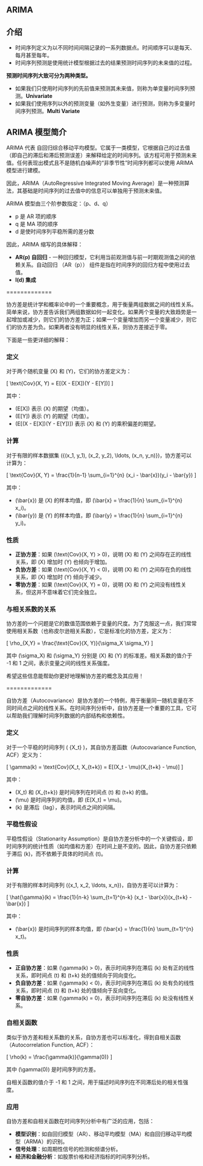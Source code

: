 ## ARIMA

## 介绍

- 时间序列定义为以不同时间间隔记录的一系列数据点。时间顺序可以是每天、每月甚至每年。
- 时间序列预测是使用统计模型根据过去的结果预测时间序列的未来值的过程。

**预测时间序列大致可分为两种类型。**

- 如果我们只使用时间序列的先前值来预测其未来值，则称为单变量时间序列预测。**Univariate**
- 如果我们使用序列以外的预测变量（如外生变量）进行预测，则称为多变量时间序列预测。**Multi Variate**

## ARIMA 模型简介
ARIMA 代表 自回归综合移动平均模型。它属于一类模型，它根据自己的过去值（即自己的滞后和滞后预测误差）来解释给定的时间序列。该方程可用于预测未来值。任何表现出模式且不是随机白噪声的“非季节性”时间序列都可以使用 ARIMA 模型进行建模。

因此，ARIMA（AutoRegressive Integrated Moving Average）是一种预测算法，其基础是时间序列的过去值中的信息可以单独用于预测未来值。

ARIMA 模型由三个阶参数指定：（p、d、q）
- p 是 AR 项的顺序
- q 是 MA 项的顺序
- d 是使时间序列平稳所需的差分数


因此，ARIMA 缩写的具体解释：
- **AR(p) 自回归** - 一种回归模型，它利用当前观测值与前一时期观测值之间的依赖关系。自动回归 （AR（p）） 组件是指在时间序列的回归方程中使用过去值。
- **I(d) 集成**




=============


协方差是统计学和概率论中的一个重要概念，用于衡量两组数据之间的线性关系。简单来说，协方差告诉我们两组数据如何一起变化。如果两个变量的大致趋势是一起增加或减少，则它们的协方差为正；如果一个变量增加而另一个变量减少，则它们的协方差为负。如果两者没有明显的线性关系，则协方差接近于零。

下面是一些更详细的解释：

### 定义

对于两个随机变量 \(X\) 和 \(Y\)，它们的协方差定义为：

\[ \text{Cov}(X, Y) = E[(X - E[X])(Y - E[Y])] \]

其中：

- \(E[X]\) 表示 \(X\) 的期望（均值）。
- \(E[Y]\) 表示 \(Y\) 的期望（均值）。
- \(E[(X - E[X])(Y - E[Y])]\) 表示 \(X\) 和 \(Y\) 的乘积偏差的期望。

### 计算

对于有限的样本数据集 \(\{(x_1, y_1), (x_2, y_2), \ldots, (x_n, y_n)\}\)，协方差可以计算为：

\[ \text{Cov}(X, Y) = \frac{1}{n-1} \sum_{i=1}^{n} (x_i - \bar{x})(y_i - \bar{y}) \]

其中：

- \(\bar{x}\) 是 \(X\) 的样本均值，即 \(\bar{x} = \frac{1}{n} \sum_{i=1}^{n} x_i\)。
- \(\bar{y}\) 是 \(Y\) 的样本均值，即 \(\bar{y} = \frac{1}{n} \sum_{i=1}^{n} y_i\)。

### 性质

- **正协方差**：如果 \(\text{Cov}(X, Y) > 0\)，说明 \(X\) 和 \(Y\) 之间存在正的线性关系，即 \(X\) 增加时 \(Y\) 也倾向于增加。
- **负协方差**：如果 \(\text{Cov}(X, Y) < 0\)，说明 \(X\) 和 \(Y\) 之间存在负的线性关系，即 \(X\) 增加时 \(Y\) 倾向于减少。
- **零协方差**：如果 \(\text{Cov}(X, Y) = 0\)，说明 \(X\) 和 \(Y\) 之间没有线性关系，但这并不意味着它们完全独立。

### 与相关系数的关系

协方差的一个问题是它的数值范围依赖于变量的尺度。为了克服这一点，我们常常使用相关系数（也称皮尔逊相关系数），它是标准化的协方差，定义为：

\[ \rho_{X,Y} = \frac{\text{Cov}(X, Y)}{\sigma_X \sigma_Y} \]

其中 \(\sigma_X\) 和 \(\sigma_Y\) 分别是 \(X\) 和 \(Y\) 的标准差。相关系数的值介于 -1 和 1 之间，表示变量之间的线性关系强度。

希望这些信息能帮助你更好地理解协方差的概念及其应用！


=============





自协方差（Autocovariance）是协方差的一个特例，用于衡量同一随机变量在不同时间点之间的线性关系。在时间序列分析中，自协方差是一个重要的工具，它可以帮助我们理解时间序列数据的内部结构和依赖性。

### 定义

对于一个平稳的时间序列 \( \{X_t\} \)，其自协方差函数（Autocovariance Function, ACF）定义为：

\[ \gamma(k) = \text{Cov}(X_t, X_{t+k}) = E[(X_t - \mu)(X_{t+k} - \mu)] \]

其中：

- \(X_t\) 和 \(X_{t+k}\) 是时间序列在时间点 \(t\) 和 \(t+k\) 的值。
- \(\mu\) 是时间序列的均值，即 \(E[X_t] = \mu\)。
- \(k\) 是滞后（lag），表示时间点之间的间隔。

### 平稳性假设

平稳性假设（Stationarity Assumption）是自协方差分析中的一个关键假设，即时间序列的统计性质（如均值和方差）在时间上是不变的。因此，自协方差只依赖于滞后 \(k\)，而不依赖于具体的时间点 \(t\)。

### 计算

对于有限的样本时间序列 \(\{x_1, x_2, \ldots, x_n\}\)，自协方差可以计算为：

\[ \hat{\gamma}(k) = \frac{1}{n-k} \sum_{t=1}^{n-k} (x_t - \bar{x})(x_{t+k} - \bar{x}) \]

其中：

- \(\bar{x}\) 是时间序列的样本均值，即 \(\bar{x} = \frac{1}{n} \sum_{t=1}^{n} x_t\)。

### 性质

- **正自协方差**：如果 \(\gamma(k) > 0\)，表示时间序列在滞后 \(k\) 处有正的线性关系，即时间点 \(t\) 和 \(t+k\) 处的值倾向于同向变化。
- **负自协方差**：如果 \(\gamma(k) < 0\)，表示时间序列在滞后 \(k\) 处有负的线性关系，即时间点 \(t\) 和 \(t+k\) 处的值倾向于反向变化。
- **零自协方差**：如果 \(\gamma(k) = 0\)，表示时间序列在滞后 \(k\) 处没有线性关系。

### 自相关函数

类似于协方差和相关系数的关系，自协方差也可以标准化，得到自相关函数（Autocorrelation Function, ACF）：

\[ \rho(k) = \frac{\gamma(k)}{\gamma(0)} \]

其中 \(\gamma(0)\) 是时间序列的方差。

自相关函数的值介于 -1 和 1 之间，用于描述时间序列在不同滞后处的相关性强度。

### 应用

自协方差和自相关函数在时间序列分析中有广泛的应用，包括：

- **模型识别**：如自回归模型（AR）、移动平均模型（MA）和自回归移动平均模型（ARMA）的识别。
- **信号处理**：如周期性信号的检测和频谱分析。
- **经济和金融分析**：如股票价格和经济指标的时间序列分析。





